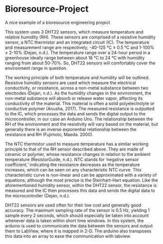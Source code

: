 # Bioresource-Project
A nice example of a bioresource engineering project



This system uses 3 DHT22 sensors, which measure temperature and relative humidity (RH). These sensors are comprised of a resistive humidity sensor, a NTC thermistor and an integrated circuit (IC). The temperature and measurement range are respectively, -40-125 °C ± 0.5 °C and 1-100% ± 2-10% (Dejan, n.d.). The temperature range over a 24-hour period in a greenhouse ideally range between about 18 °C to 24 °C with humidity ranging from about 50-70%. So, DHT22 sensors will comfortably cover the environment range in question. 

The working principle of both temperature and humidity will be outlined. Resistive humidity sensors are used which measure the electrical conductivity, or resistance, across a non-metal substance between two electrodes (Dejan, n.d.). As the humidity changes in the environment, the non-metal substance will absorb or release water vapor, affecting its conductivity of the material. This material is often a solid polyelectrolyte or conductive polymer (Anusha, 2017). The measured resistance is outputted to the IC, which processes the data and sends the digital output to the microcontroller, in our case an Arduino Uno. The relationship between the RH of the environment and the resistivity will vary based on the material, but generally there is an inverse exponential relationship between the resistance and RH (Fujimoto, Maeda. 2000).  

The NTC thermistor used to measure temperature has a similar working principle to that of the RH sensor described above. They are made of ceramic or polymer, whose resistance changes in relation to the ambient temperature (ResistorGuide, n.d.). NTC stands for ‘negative sensor coefficient,’ indicating the resistance decreases as the temperature increases, which can be seen on any characteristic NTC curve. This characteristic curve is non-linear and can be approximated with a variety of equations, although the most precise is the Steinhart-Hart equation. Like the aforementioned humidity sensor, within the DHT22 sensor, the resistance is measured and the IC then processes this data and sends the digital data to the microcontroller (Dejan, n.d.).

DHT22 sensors are used often for their low cost and generally good accuracy. The maximum sampling rate of the sensor is 0.5 Hz, yielding 1 sample every 2 seconds, which should especially be taken into account whenever data is taken within short time windows. In this system, the arduino is used to communicate the data between the sensors and output them to LabView, where it is mapped in 2-D. The arduino also transposes this data into an array to ease the communication with labview. 
